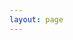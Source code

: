 ```yaml
---
layout: page
---
```


<script setup>
import {
  VPTeamPage,
  VPTeamPageTitle,
  VPTeamMembers
} from 'vitepress/theme'

const members = [
  {
    avatar: 'https://avatars.githubusercontent.com/u/62163604',
    name: 'Red Pink Son',
    title: 'Frontend Developer',
    links: [
      { icon: 'github', link: 'https://github.com/sondh0127' }
    ]
  },
  {
    avatar: 'https://github.com/vietkute02.png',
    name: 'Viet Anh Luu',
    title: 'Tech Lead / Product Manager',
    links: [
      { icon: 'github', link: 'https://github.com/vietkute02' }
    ]
  }
]
</script>

<VPTeamPage>
  <VPTeamPageTitle>
    <template #title></template>
    <template #lead></template>
  </VPTeamPageTitle>
  <VPTeamMembers
    :members="members"
  /></VPTeamPage>

